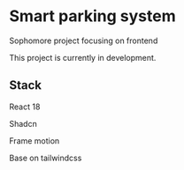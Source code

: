 # Smart parking system
Sophomore project focusing on frontend

This project is currently in development.

## Stack

React 18

Shadcn

Frame motion

Base on tailwindcss

